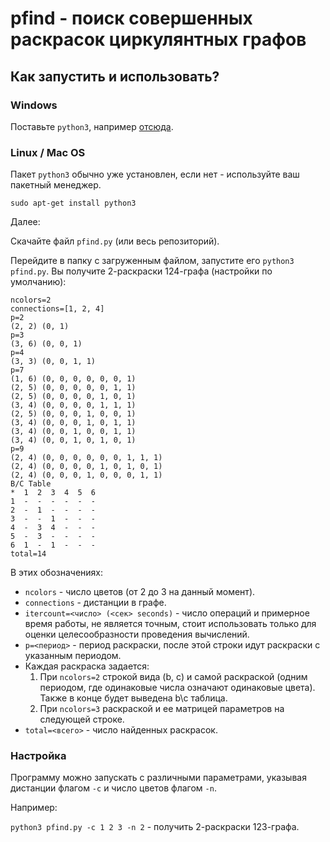 # pfind - поиск совершенных раскрасок циркулянтных графов

## Как запустить и использовать?

### Windows
Поставьте `python3`, например [отсюда](https://www.python.org/downloads/release/python-384/).

### Linux / Mac OS
Пакет `python3` обычно уже установлен, если нет - используйте ваш пакетный менеджер.

`sudo apt-get install python3`

Далее:

Скачайте файл `pfind.py` (или весь репозиторий).

Перейдите в папку с загруженным файлом, запустите его `python3 pfind.py`. Вы получите 2-раскраски 124-графа (настройки по умолчанию):
```
ncolors=2
connections=[1, 2, 4]
p=2
(2, 2) (0, 1)
p=3
(3, 6) (0, 0, 1)
p=4
(3, 3) (0, 0, 1, 1)
p=7
(1, 6) (0, 0, 0, 0, 0, 0, 1)
(2, 5) (0, 0, 0, 0, 0, 1, 1)
(2, 5) (0, 0, 0, 0, 1, 0, 1)
(3, 4) (0, 0, 0, 0, 1, 1, 1)
(2, 5) (0, 0, 0, 1, 0, 0, 1)
(3, 4) (0, 0, 0, 1, 0, 1, 1)
(3, 4) (0, 0, 1, 0, 0, 1, 1)
(3, 4) (0, 0, 1, 0, 1, 0, 1)
p=9
(2, 4) (0, 0, 0, 0, 0, 0, 1, 1, 1)
(2, 4) (0, 0, 0, 0, 1, 0, 1, 0, 1)
(2, 4) (0, 0, 0, 1, 0, 0, 0, 1, 1)
B/C Table
*  1  2  3  4  5  6
1  -  -  -  -  -  -
2  -  1  -  -  -  -
3  -  -  1  -  -  -
4  -  3  4  -  -  -
5  -  3  -  -  -  -
6  1  -  1  -  -  -
total=14
```

В этих обозначениях:

* `ncolors` - число цветов (от 2 до 3 на данный момент).
* `connections` - дистанции в графе.
* `itercount=<число> (<сек> seconds)` - число операций и примерное время работы, не является точным, стоит использовать только для оценки целесообразности проведения вычислений.
* `p=<период>` - период раскраски, после этой строки идут раскраски с указанным периодом.
* Каждая раскраска задается:
    1. При `ncolors=2` строкой вида (b, c) и самой раскраской (одним периодом, где одинаковые числа означают одинаковые цвета). Также в конце будет выведена b\c таблица.
    2. При `ncolors=3` раскраской и ее матрицей параметров на следующей строке.
* `total=<всего>` - число найденных раскрасок.

### Настройка

Программу можно запускать с различными параметрами, указывая дистанции флагом `-c` и число цветов флагом `-n`.

Например:

`python3 pfind.py -c 1 2 3 -n 2` - получить 2-раскраски 123-графа.